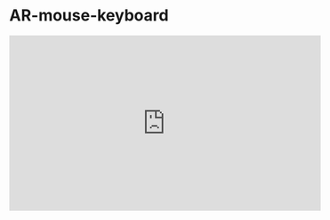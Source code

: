 # AR-mouse-keyboard

<iframe width="560" height="315" src="https://www.youtube.com/embed/QX1z4M2KehM" title="YouTube video player" frameborder="0" allow="accelerometer; autoplay; clipboard-write; encrypted-media; gyroscope; picture-in-picture; web-share" allowfullscreen></iframe>
